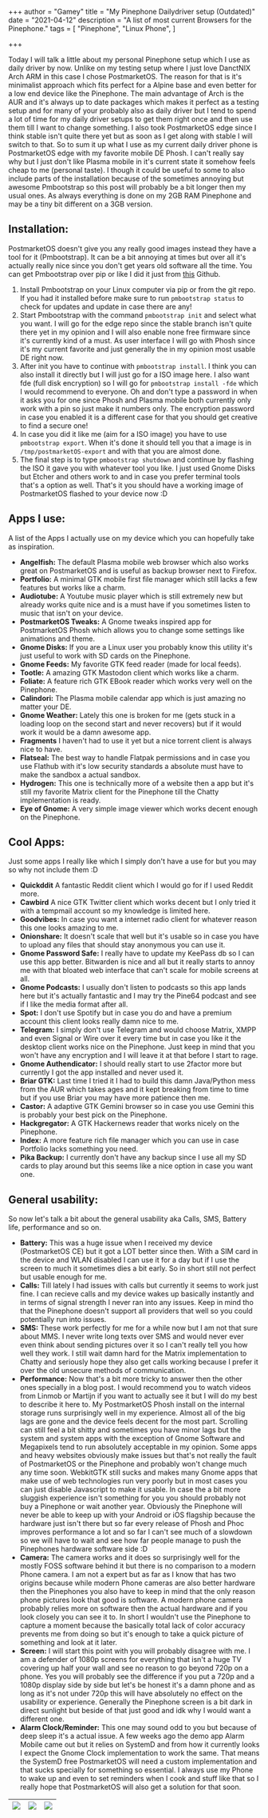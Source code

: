 +++
author = "Gamey"
title = "My Pinephone Dailydriver setup (Outdated)"
date = "2021-04-12"
description = "A list of most current Browsers for the Pinephone."
tags = [
"Pinephone", "Linux Phone",
]

+++

Today I will talk a little about my personal Pinephone setup which I use as daily driver by now. Unlike on my testing setup where I just love DanctNIX Arch ARM in this case I chose PostmarketOS. The reason for that is it's minimalist approach which fits perfect for a Alpine base and even better for a low end device like the Pinephone. The main advantage of Arch is the AUR and it's always up to date packages which makes it perfect as a testing setup and for many of your probably also as daily driver but I tend to spend a lot of time for my daily driver setups to get them right once and then use them till I want to change something. I also took PostmarketOS edge since I think stable isn't quite there yet but as soon as I get along with stable I will switch to that. So to sum it up what I use as my current daily driver phone is PostmarketOS edge with my favorite mobile DE Phosh. I can't really say why but I just don't like Plasma mobile in it's current state it somehow feels cheap to me (personal taste). I though it could be useful to some to also include parts of the installation because of the sometimes annoying but awesome Pmbootstrap so this post will probably be a bit longer then my usual ones. As always everything is done on my 2GB RAM Pinephone and may be a tiny bit different on a 3GB version.
<!--more-->

## Installation:
PostmarketOS doesn't give you any really good images instead they have a tool for it (Pmbootstrap). It can be a bit annoying at times but over all it's actually really nice since you don't get years old software all the time. You can get Pmbootstrap over pip or like I did it just from [this]() Github.

1. Install Pmbootstrap on your Linux computer via pip or from the git repo. If you had it installed before make sure to run ``pmbootstrap status`` to check for updates and update in case there are any!
2. Start Pmbootstrap with the command ``pmbootstrap init`` and select what you want. I will go for the edge repo since the stable branch isn't quite there yet in my opinion and I will also enable none free firmware since it's currently kind of a must. As user interface I will go with Phosh since it's my current favorite and just generally the in my opinion most usable DE right now.
3. After init you have to continue with ``pmbootstrap install``. I think you can also install it directly but I will just go for a ISO image here. I also want fde (full disk encryption) so I will go for ``pmbootstrap install -fde`` which I would recommend to everyone. Oh and don't type a password in when it asks you for one since Phosh and Plasma mobile both currently only work with a pin so just make it numbers only. The encryption password in case you enabled it is a different case for that you should get creative to find a secure one!
4. In case you did it like me (aim for a ISO image) you have to use ``pmbootstrap export``. When it's done it should tell you that a image is in ``/tmp/postmarketOS-export`` and with that you are almost done.
5. The final step is to type ``pmbootstrap shutdown`` and continue by flashing the ISO it gave you with whatever tool you like. I just used Gnome Disks but Etcher and others work to and in case you prefer terminal tools that's a option as well. That's it you should have a working image of PostmarketOS flashed to your device now :D

## Apps I use:
A list of the Apps I actually use on my device which you can hopefully take as inspiration.

- **Angelfish:** The default Plasma mobile web browser which also works great  on PostmarketOS and is useful as backup browser next to Firefox.
- **Portfolio:** A minimal GTK mobile first file manager which still lacks a few features but works like a charm.
- **Audiotube:** A Youtube music player which is still extremely new but already works quite nice and is a must have if you sometimes listen to music that isn't on your device.
- **PostmarketOS Tweaks:** A Gnome tweaks inspired app for PostmarketOS Phosh which allows you to change some settings like animations and theme.
- **Gnome Disks:** If you are a Linux user you probably know this utility it's just useful to work with SD cards on the Pinephone.
- **Gnome Feeds:** My favorite GTK feed reader (made for local feeds).
- **Tootle:** A amazing GTK Mastodon client which works like a charm.
- **Foliate:** A feature rich GTK EBook reader which works very well on the Pinephone.
- **Calindori:** The Plasma mobile calendar app which is just amazing no matter your DE.
- **Gnome Weather:** Lately this one is broken for me (gets stuck in a loading loop on the second start and never recovers) but if it would work it would be a damn awesome app.
- **Fragments** I haven't had to use it yet but a nice torrent client is always nice to have.
- **Flatseal:** The best way to handle Flatpak permissions and in case you use Flathub with it's low security standards a absolute must have to make the sandbox a actual sandbox.
- **Hydrogen:** This one is technically more of a website then a app but it's still my favorite Matrix client for the Pinephone till the Chatty implementation is ready.
- **Eye of Gnome:** A very simple image viewer which works decent enough on the Pinephone.

## Cool Apps:
Just some apps I really like which I simply don't have a use for but you may so why not include them :D

- **Quickddit** A fantastic Reddit client which I would go for if I used Reddit more.
- **Cawbird** A nice GTK Twitter client which works decent but I only tried it with a tempmail account so my knowledge is limited here.
- **Goodvibes:** In case you want a internet radio client for whatever reason this one looks amazing to me.
- **Onionshare:** It doesn't scale that well but it's usable so in case you have to upload any files that should stay anonymous you can use it.
- **Gnome Password Safe:** I really have to update my KeePass db so I can use this app better. Bitwarden is nice and all but it really starts to annoy me with that bloated web interface that can't scale for mobile screens at all.
- **Gnome Podcasts:** I usually don't listen to podcasts so this app lands here but it's actually fantastic and I may try the Pine64 podcast and see if I like the media format after all.
- **Spot:** I don't use Spotify but in case you do and have a premium account this client looks really damn nice to me.
- **Telegram:** I simply don't use Telegram and would choose Matrix, XMPP and even Signal or Wire over it every time but in case you like it the desktop client works nice on the Pinephone. Just keep in mind that you won't have any encryption and I will leave it at that before I start to rage.
- **Gnome Authendicator:** I should really start to use 2factor more but currently I got the app installed and never used it.
- **Briar GTK:** Last time I tried it I had to build this damn Java/Python mess from the AUR which takes ages and it kept breaking from time to time but if you use Briar you may have more patience then me.
- **Castor:** A adaptive GTK Gemini browser so in case you use Gemini this is probably your best pick on the Pinephone.
- **Hackgregator:** A GTK Hackernews reader that works nicely on the Pinephone.
- **Index:** A more feature rich file manager which you can use in case Portfolio lacks something you need.
- **Pika Backup:** I currently don't have any backup since I use all my SD cards to play around but this seems like a nice option in case you want one.

## General usability:
So now let's talk a bit about the general usability aka Calls, SMS, Battery life, performance and so on.

- **Battery:** This was a huge issue when I received my device (PostmarketOS CE) but it got a LOT better since then. With a SIM card in the device and WLAN disabled I can use it for a day but if I use the screen to much it sometimes dies a bit early. So in short still not perfect but usable enough for me.
-  **Calls:** Till lately I had issues with calls but currently it seems to work just fine. I can recieve calls and my device wakes up basically instantly and in terms of signal strength I never ran into any issues. Keep in mind tho that the Pinephone doesn't support all providers that well so you could potentially run into issues.
-   **SMS:** These work perfectly for me for a while now but I am not that sure about MMS. I never write long texts over SMS and would never ever even think about sending pictures over it so I can't really tell you how well they work. I still wait damn hard for the Matrix implementation to Chatty and seriously hope they also get calls working because I prefer it over the old unsecure methods of communication.
-   **Performance:** Now that's a bit more tricky to answer then the other ones specially in a blog post. I would recommend you to watch videos from Linmob or Martijn if you want to actually see it but I will do my best to describe it here to. My PostmarketOS Phosh install on the internal storage runs surprisingly well in my experience. Almost all of the big lags are gone and the device feels decent for the most part. Scrolling can still feel a bit shitty and sometimes you have minor lags but the system and system apps with the exception of Gnome Software and Megapixels tend to run absolutely acceptable in my opinion. Some apps and heavy websites obviously make issues but that's not really the fault of PostmarketOS or the Pinephone and probably won't change much any time soon. WebkitGTK still sucks and makes many Gnome apps that make use of web technologies run very poorly but in most cases you can just disable Javascript to make it usable. In case the a bit more sluggish experience isn't something for you you should probably not buy a Pinephone or wait another year. Obviously the Pinephone will never be able to keep up with your Android or iOS flagship because the hardware just isn't there but so far every release of Phosh and Phoc improves performance a lot and so far I can't see much of a slowdown so we will have to wait and see how far people manage to push the Pinephones hardware software side :D
-   **Camera:** The camera works and it does so surprisingly well for the mostly FOSS software behind it but there is no comparison to a modern Phone camera. I am not a expert but as far as I know that has two origins because while modern Phone cameras are also better hardware then the Pinephones you also have to keep in mind that the only reason phone pictures look that good is software. A modern phone camera probably relies more on software then the actual hardware and if you look closely you can see it to. In short I wouldn't use the Pinephone to capture a moment because the basically total lack of color accuracy prevents me from doing so but it's enough to take a quick picture of something and look at it later.
-   **Screen:** I will start this point with you will probably disagree with me. I am a defender of 1080p screens for everything that isn't a huge TV covering up half your wall and see no reason to go beyond 720p on a phone. Yes you will probably see the difference if you put a 720p and a 1080p display side by side but let's be honest it's a damn phone and as long as it's not under 720p this will have absolutely no effect on the usability or experience. Generally the Pinephone screen is a bit dark in direct sunlight but beside of that just good and idk why I would want a different one.
-   **Alarm Clock/Reminder:** This one may sound odd to you but because of deep sleep it's a actual issue. A few weeks ago the demo app Alarm Mobile came out but it relies on SystemD and from how it currently looks I expect the Gnome Clock implementation to work the same. That means the SystemD free PostmarketOS will need a custom implementation and that sucks specially for something so essential. I always use my Phone to wake up and even to set reminders when I cook and stuff like that so I really hope that PostmarketOS will also get a solution for that soon.

| ![](https://gateway.pinata.cloud/ipfs/QmXbrKBb94Rt7fHAT9vV7xgaCwASBVN62EiyS5naaqCbuH/20210411_16h37m27s_grim.png) | ![](https://gateway.pinata.cloud/ipfs/QmXbrKBb94Rt7fHAT9vV7xgaCwASBVN62EiyS5naaqCbuH/20210411_16h37m41s_grim.png) | ![](https://gateway.pinata.cloud/ipfs/QmXbrKBb94Rt7fHAT9vV7xgaCwASBVN62EiyS5naaqCbuH/20210411_16h36m34s_grim.png) |
|-------|-------|-------|

